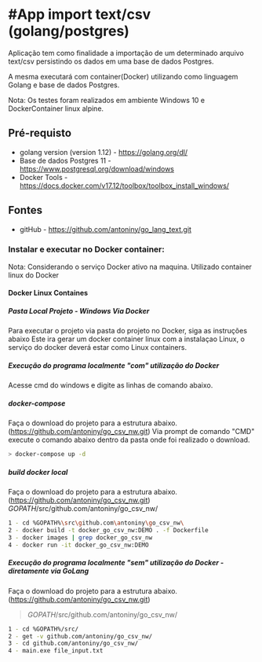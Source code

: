 
#App import text/csv (golang/postgres)
=
Aplicação tem como finalidade a importação de um determinado arquivo text/csv persistindo os dados em uma base de dados Postgres.

A mesma executará com container(Docker) utilizando como linguagem Golang e base de dados Postgres.

Nota: Os testes foram realizados em ambiente Windows 10 e DockerContainer linux alpine.

## Pré-requisto

- golang version (version 1.12) - https://golang.org/dl/
- Base de dados Postgres 11 - https://www.postgresql.org/download/windows
- Docker Tools -https://docs.docker.com/v17.12/toolbox/toolbox_install_windows/

## Fontes

- gitHub - https://github.com/antoniny/go_lang_text.git

### Instalar e executar no Docker container:
Nota: Considerando o serviço Docker ativo na maquina. Utilizado container linux do Docker

#### Docker Linux Containes


##### Pasta Local Projeto - Windows Via Docker

Para executar o projeto via pasta do projeto no Docker, siga as instruções abaixo
Este ira gerar um docker container linux com a instalaçao Linux, o serviço do docker deverá estar como Linux containers.

##### Execução do programa localmente "com" utilização do Docker
Acesse cmd do windows e digite as linhas de comando abaixo.

##### docker-compose
Faça o download do projeto para a estrutura abaixo. (https://github.com/antoniny/go_csv_nw.git)
Via prompt de comando "CMD" execute o comando abaixo dentro da pasta onde foi realizado o download.

```bash
> docker-compose up -d
```

##### build docker local
Faça o download do projeto para a estrutura abaixo. (https://github.com/antoniny/go_csv_nw.git)
$GOPATH$/src/github.com/antoniny/go_csv_nw/

```bash
1 - cd %GOPATH%\src\github.com\antoniny\go_csv_nw\
2 - docker build -t docker_go_csv_nw:DEMO . -f Dockerfile
3 - docker images | grep docker_go_csv_nw
4 - docker run -it docker_go_csv_nw:DEMO
```

##### Execução do programa localmente "sem" utilização do Docker - diretamente via GoLang
Faça o download do projeto para a estrutura abaixo. (https://github.com/antoniny/go_csv_nw.git)
>$GOPATH$/src/github.com/antoniny/go_csv_nw/

 ```bash
1 - cd %GOPATH%/src/
2 - get -v github.com/antoniny/go_csv_nw/
3 - cd github.com/antoniny/go_csv_nw/
4 - main.exe file_input.txt
```

